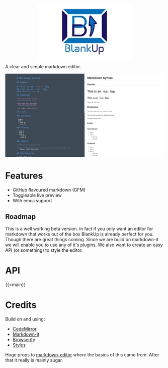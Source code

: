 <img src="img/logo.jpg" width="300" style="margin: 0 auto;display:block;">

A clear and simple markdown editor.

![BlankUp in action.](img/BlankUpDemo.png)

# Features

- GitHub flavoured markdown (GFM)
- Toggleable live preview
- With emoji support

## Roadmap

This is a well working beta version. In fact if you only want an editor for markdown that works out of the box BlankUp is already perfect for you. Though there are great things coming. Since we are build on markdown-it we will enable you to use any of it's plugins. We also want to create an easy API (or something) to style the editor.

# API

{{>main}}

# Credits

Build on and using:
- [CodeMirror](https://github.com/codemirror/CodeMirror)
- [Markdown-it](https://github.com/markdown-it/markdown-it)
- [Browserify](https://github.com/substack/node-browserify)
- [Stylus](https://github.com/stylus/stylus)

Huge props to [markdown-editor](https://github.com/jbt/markdown-editor) where the basics of this came from. After that it really is mainly sugar.

